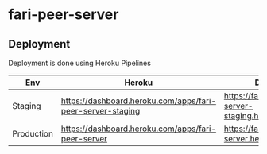 # fari-peer-server

## Deployment

Deployment is done using Heroku Pipelines

| Env        | Heroku                                                     | Domain                                          |
| ---------- | ---------------------------------------------------------- | ----------------------------------------------- |
| Staging    | https://dashboard.heroku.com/apps/fari-peer-server-staging | https://fari-peer-server-staging.herokuapp.com/ |
| Production | https://dashboard.heroku.com/apps/fari-peer-server         | https://fari-peer-server.herokuapp.com/         |
